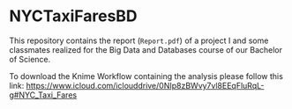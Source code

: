 # NYCTaxiFaresBD
This repository contains the report (`Report.pdf`) of a project I and some classmates realized for the Big Data and Databases course of our Bachelor of Science.

To download the Knime Workflow containing the analysis please follow this link: https://www.icloud.com/iclouddrive/0NIp8zBWvy7vl8EEqFluRqL-g#NYC_Taxi_Fares
